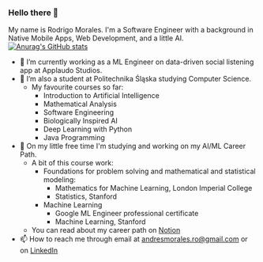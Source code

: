 ### Hello there 👋
My name is Rodrigo Morales. I'm a Software Engineer with a background in Native Mobile Apps, Web Development, and a little AI. 
[![Anurag's GitHub stats](https://github-readme-stats.vercel.app/api?username=RodrigoMoOr&theme=dark&show_icon=true)](https://github.com/anuraghazra/github-readme-stats)
- 🔭 I’m currently working as a ML Engineer on data-driven social listening app at Applaudo Studios.
- 🌱 I’m also a student at Politechnika Śląska studying Computer Science.
  - My favourite courses so far:
    - Introduction to Artificial Intelligence
    - Mathematical Analysis
    - Software Engineering
    - Biologically Inspired AI
    - Deep Learning with Python
    - Java Programming
- 🌱 On my little free time I'm studying and working on my AI/ML Career Path.
  - A bit of this course work:
    - Foundations for problem solving and mathematical and statistical modeling:
      - Mathematics for Machine Learning, London Imperial College
      - Statistics, Stanford
    - Machine Learning
      - Google ML Engineer professional certificate
      - Machine Learning, Stanford
  -  You can read about my career path on [Notion](https://rmorales.notion.site/Machine-Learning-Engineer-Career-Path-v-0-0-1-f04f0ad4187445fe890ed93acda8919a)
- 📫 How to reach me through email at andresmorales.ro@gmail.com or on [LinkedIn](https://www.linkedin.com/in/rodrigo-moor/)
